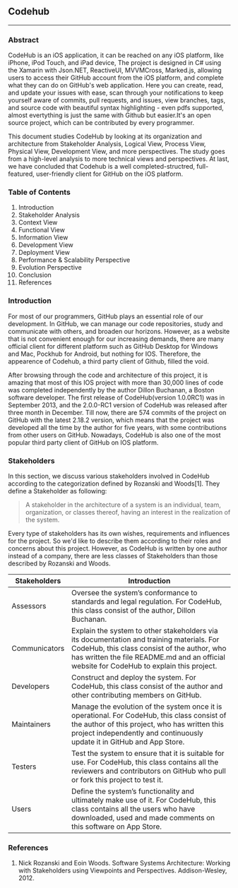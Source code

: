 ## Codehub
------
### Abstract

CodeHub is an iOS application, it can be reached on any iOS platform, like iPhone, iPod Touch, and iPad device, The project is designed in C# using the Xamarin with Json.NET, ReactiveUI, MVVMCross, Marked.js, allowing users to access their GitHub account from the iOS platform, and complete what they can do on GitHub's web application. Here you can create, read, and update your issues with ease, scan through your notifications to keep yourself aware of commits, pull requests, and issues, view branches, tags, and source code with beautiful syntax highlighting - even pdfs supported, almost evertything is just the same with Github but easier.It's an open source project, which can be contributed by every programmer. 

This document studies CodeHub by looking at its organization and architecture from Stakeholder Analysis, Logical View, Process View, Physical View, Development View, and more perspectives. The study goes from a high-level analysis to more technical views and perspectives. At last, we have concluded that Codehub is a well completed-structred, full-featured, user-friendly client for GitHub on the iOS platform.

### Table of Contents
1. Introduction
2. Stakeholder Analysis
3. Context View
4. Functional View
5. Information View
6. Development View
7. Deployment View
8. Performance & Scalability Perspective
9. Evolution Perspective
10. Conclusion
11. References

### Introduction

For most of our programmers, GitHub plays an essential role of our development. In GitHub, we can manage our code repositories, study and communicate with others, and broaden our horizons. However, as a website that is not convenient enough for our increasing demands, there are many official client for different platform such as GitHub Desktop for Windows and Mac, Pockhub for Android, but nothing for IOS. Therefore, the appearence of Codehub, a third party client of Github, filled the void.

After browsing through the code and architecture of this project, it is amazing that most of this IOS project with more than 30,000 lines of code was completed independently by the author Dillon Buchanan, a Boston software developer. The first release of CodeHub(version 1.0.0RC1) was in September 2013, and the 2.0.0-RC1 version of CodeHub was released after three month in December. Till now, there are 574 commits of the project on GitHub with the latest 2.18.2 version, which means that the project was developed all the time by the author for five years, with some contributions from other users on GitHub. Nowadays, CodeHub is also one of the most popular third party client of GitHub on IOS platform.

### Stakeholders

In this section, we discuss various stakeholders involved in CodeHub according to the categorization defined by Rozanski and Woods[1]. They define a Stakeholder as following:
>A stakeholder in the architecture of a system is an individual, team, organization, or classes thereof, having an interest in the realization of the system.

Every type of stakeholders has its own wishes, requirements and influences for the project. So we'd like to describe them according to their roles and concerns about this project.
However, as CodeHub is written by one author instead of a company, there are less classes of Stakeholders than those described by Rozanski and Woods.

|Stakeholders|Introduction|
|-----|------|
|Assessors|Oversee the system’s conformance to standards and legal regulation. For CodeHub, this class consist of the author, Dillon Buchanan.|
|Communicators|Explain the system to other stakeholders via its documentation and training materials. For CodeHub, this class consist of the author, who has written the file README.md and an official website for CodeHub to explain this project.|
|Developers|Construct and deploy the system. For CodeHub, this class consist of the author and other contributing members on GitHub.|
|Maintainers|Manage the evolution of the system once it is operational. For CodeHub, this class consist of the author of this project, who has written this project independently and continuously update it in GitHub and App Store.|
|Testers|Test the system to ensure that it is suitable for use. For CodeHub, this class contains all the reviewers and contributors on GitHub who pull or fork this project to test it.|
|Users|Define the system’s functionality and ultimately make use of it. For CodeHub, this class contains all the users who have downloaded, used and made comments on this software on App Store.|

### References

1. Nick Rozanski and Eoin Woods. Software Systems Architecture: Working with Stakeholders using Viewpoints and Perspectives. Addison-Wesley, 2012.
